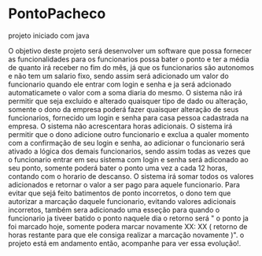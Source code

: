 # PontoPacheco

projeto iniciado com java

  O objetivo deste projeto será desenvolver um software que possa fornecer as funcionalidades para os funcionarios possa bater o ponto e ter a média de quanto irá receber no fim do mês, já que os funcionarios são autonomos e não tem um salario fixo, sendo assim será adicionado um valor do funcionario quando ele entrar com login e senha e ja será adcionado automaticamete o valor com a soma diaria do mesmo. 
   O sistema não irá permitir que seja excluido e alterado quaisquer tipo de dado ou alteração, somente o dono da empresa poderá fazer quaisquer alteração de seus funcionarios, fornecido um login e senha para casa pessoa cadastrada na empresa.
   O sistema não acrescentara horas adicionais.
   O sistema irá permitir que o dono adicione outro funcionario e exclua a qualer momento com a confirmação de seu login e senha, ao adicionar o funcionario será ativado a lógica dos demais funcionarios, sendo assim todas as vezes que o funcionario entrar em seu sistema com login e senha será adiconado ao seu ponto, somente poderá bater o ponto uma vez a cada 12 horas, contando com o horario de descanso.
   O sistema irá somar todos os valores adicionados e retornar o valor a ser pago para aquele funcionario. Para evitar que sejá feito batimentos de ponto incorretos, o dono tem que autorizar a marcação daquele funcionario, evitando valores adicionais incorretos, também sera adicionado uma esseção para quando o funcionario ja tiveer batido o ponto naquele dia o retorno será " o ponto ja foi marcado hoje, somente podera marcar novamente XX: XX ( retorno de horas restante para que ele consiga realizar a marcação novamente )".
    o projeto está em andamento então, acompanhe para ver essa evolução!.
